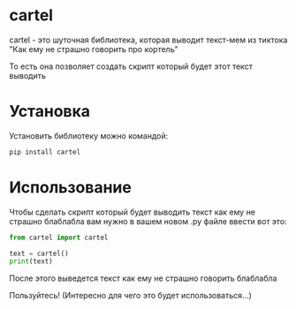 # cartel
cartel - это шуточная библиотека, которая выводит текст-мем из тиктока "Как ему не страшно говорить про кортель"

То есть она позволяет создать скрипт который будет этот текст выводить 
# Установка
Установить библиотеку можно командой:
```python
pip install cartel
```
# Использование
Чтобы сделать скрипт который будет выводить текст как ему не страшно блаблабла вам нужно в вашем новом .py файле ввести вот это:
```python
from cartel import cartel

text = cartel()
print(text)
```
После этого выведется текст как ему не страшно говорить блаблабла 

Пользуйтесь! (Интересно для чего это будет использоваться...)

